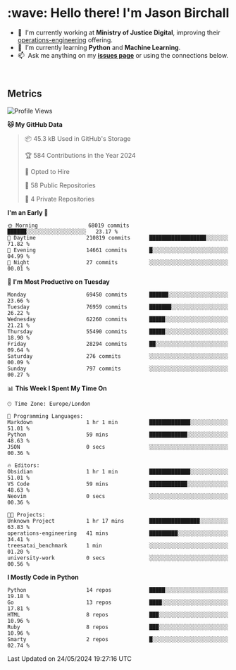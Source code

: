 <h1 align="left" id="jason-title">:wave: Hello there! I'm Jason Birchall</h1>

- :office: &nbsp;I'm currently working at **Ministry of Justice Digital**, improving their [operations-engineering](https://github.com/ministryofjustice/operations-engineering) offering.
- :seedling: &nbsp;I’m currently learning **Python** and **Machine Learning**.
- :mailbox: &nbsp;Ask me anything on my **[issues page]** or using the connections below.


<br>


<h2>Metrics</h2>

<!--START_SECTION:waka-->
![Profile Views](http://img.shields.io/badge/Profile%20Views-0-blue)

**🐱 My GitHub Data** 

> 📦 45.3 kB Used in GitHub's Storage 
 > 
> 🏆 584 Contributions in the Year 2024
 > 
> 💼 Opted to Hire
 > 
> 📜 58 Public Repositories 
 > 
> 🔑 4 Private Repositories 
 > 
**I'm an Early 🐤** 

```text
🌞 Morning                68019 commits       ██████░░░░░░░░░░░░░░░░░░░   23.17 % 
🌆 Daytime                210819 commits      ██████████████████░░░░░░░   71.82 % 
🌃 Evening                14661 commits       █░░░░░░░░░░░░░░░░░░░░░░░░   04.99 % 
🌙 Night                  27 commits          ░░░░░░░░░░░░░░░░░░░░░░░░░   00.01 % 
```
📅 **I'm Most Productive on Tuesday** 

```text
Monday                   69450 commits       ██████░░░░░░░░░░░░░░░░░░░   23.66 % 
Tuesday                  76959 commits       ███████░░░░░░░░░░░░░░░░░░   26.22 % 
Wednesday                62260 commits       █████░░░░░░░░░░░░░░░░░░░░   21.21 % 
Thursday                 55490 commits       █████░░░░░░░░░░░░░░░░░░░░   18.90 % 
Friday                   28294 commits       ██░░░░░░░░░░░░░░░░░░░░░░░   09.64 % 
Saturday                 276 commits         ░░░░░░░░░░░░░░░░░░░░░░░░░   00.09 % 
Sunday                   797 commits         ░░░░░░░░░░░░░░░░░░░░░░░░░   00.27 % 
```


📊 **This Week I Spent My Time On** 

```text
🕑︎ Time Zone: Europe/London

💬 Programming Languages: 
Markdown                 1 hr 1 min          █████████████░░░░░░░░░░░░   51.01 % 
Python                   59 mins             ████████████░░░░░░░░░░░░░   48.63 % 
JSON                     0 secs              ░░░░░░░░░░░░░░░░░░░░░░░░░   00.36 % 

🔥 Editors: 
Obsidian                 1 hr 1 min          █████████████░░░░░░░░░░░░   51.01 % 
VS Code                  59 mins             ████████████░░░░░░░░░░░░░   48.63 % 
Neovim                   0 secs              ░░░░░░░░░░░░░░░░░░░░░░░░░   00.36 % 

🐱‍💻 Projects: 
Unknown Project          1 hr 17 mins        ████████████████░░░░░░░░░   63.83 % 
operations-engineering   41 mins             █████████░░░░░░░░░░░░░░░░   34.41 % 
treesatai_benchmark      1 min               ░░░░░░░░░░░░░░░░░░░░░░░░░   01.20 % 
university-work          0 secs              ░░░░░░░░░░░░░░░░░░░░░░░░░   00.56 % 
```

**I Mostly Code in Python** 

```text
Python                   14 repos            █████░░░░░░░░░░░░░░░░░░░░   19.18 % 
Go                       13 repos            ████░░░░░░░░░░░░░░░░░░░░░   17.81 % 
HTML                     8 repos             ███░░░░░░░░░░░░░░░░░░░░░░   10.96 % 
Ruby                     8 repos             ███░░░░░░░░░░░░░░░░░░░░░░   10.96 % 
Smarty                   2 repos             █░░░░░░░░░░░░░░░░░░░░░░░░   02.74 % 
```




 Last Updated on 24/05/2024 19:27:16 UTC
<!--END_SECTION:waka-->

<!-- links -->

[issues page]: https://github.com/jasonBirchall/jasonBirchall/issues "jasonBirchall/issues"
